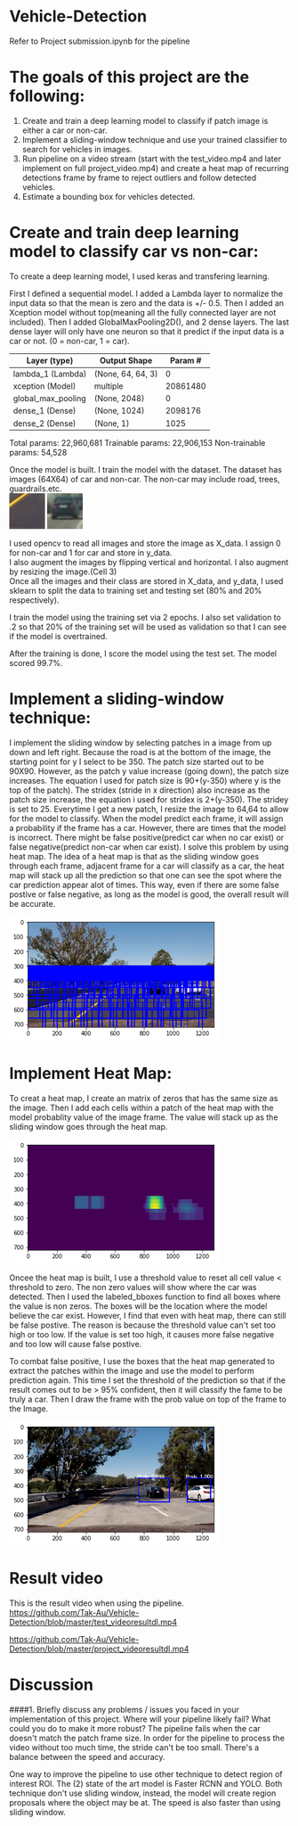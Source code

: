 # Vehicle-Detection

Refer to Project submission.ipynb for the pipeline

# The goals of this project are the following:
1.  Create and train a deep learning model to classify if patch image is either a car or non-car.
2.  Implement a sliding-window technique and use your trained classifier to search for vehicles in images.
3. Run pipeline on a video stream (start with the test_video.mp4 and later implement on full project_video.mp4) and create a heat map of recurring detections frame by frame to reject outliers and follow detected vehicles.
4.  Estimate a bounding box for vehicles detected.

# Create and train deep learning model to classify car vs non-car:
To create a deep learning model, I used keras and transfering learning.  

First I defined a sequential model.  I added a Lambda layer to normalize the input data so that the mean is zero and the data is +/- 0.5.  Then I added an Xception model without top(meaning all the fully connected layer are not included).  Then I added GlobalMaxPooling2D(), and 2 dense layers.  The last dense layer will only have one neuron so that it predict if the input data is a car or not. (0 = non-car, 1 = car).

| Layer (type)  | Output Shape  |  Param # |
| ------------- | ------------- |----------|
| lambda_1 (Lambda)  | (None, 64, 64, 3)  | 0 |
| xception (Model) | multiple  |20861480|
| global_max_pooling | (None, 2048)  |0|
| dense_1 (Dense) | (None, 1024)   |2098176|
| dense_2 (Dense) | (None, 1)  |1025|

Total params: 22,960,681
Trainable params: 22,906,153
Non-trainable params: 54,528

Once the model is built.  I train the model with the dataset.
The dataset has images (64X64) of car and non-car.  The non-car may include road, trees, guardrails.etc.  
![Non-Car](https://github.com/Tak-Au/Vehicle-Detection/blob/master/extra17.png "Non-Car")
![Car](https://github.com/Tak-Au/Vehicle-Detection/blob/master/image0001.png "Car")

I used opencv to read all images and store the image as X_data.  I assign 0 for non-car and 1 for car and store in y_data.  
I also augment the images by flipping vertical and horizontal.  I also augment by resizing the image.(Cell 3)    
Once all the images and their class are stored in X_data, and y_data, I used sklearn to split the data to training set and testing set (80% and 20% respectively). 

I train the model using the training set via 2 epochs.  I also set validation to .2 so that 20% of the training set will be used as validation so that I can see if the model is overtrained.

After the training is done, I score the model using the test set. The model scored 99.7%.  

# Implement a sliding-window technique:
I implement the sliding window by selecting patches in a image from up down and left right.  Because the road is at the bottom of the image, the starting point for y I select to be 350.  The patch size started out to be 90X90.  However, as the patch y value increase (going down), the patch size increases.  The equation I used for patch size is 90+(y-350) where y is the top of the patch).  The stridex (stride in x direction) also increase as the patch size increase, the equation i used for stridex is 2+(y-350).  The stridey is set to 25.  Everytime I get a new patch, I resize the image to 64,64 to allow for the model to classify.  When the model predict each frame, it will assign a probability if the frame has a car.  However, there are times that the model is incorrect.  There might be false positive(predict car when no car exist) or false negative(predict non-car when car exist).  I solve this problem by using heat map.  The idea of a heat map is that as the sliding window goes through each frame, adjacent frame for a car will classify as a car, the heat map will stack up all the prediction so that one can see the spot where the car prediction appear alot of times.  This way, even if there are some false postive or false negative, as long as the model is good, the overall result will be accurate.  

![sliding window](https://github.com/Tak-Au/Vehicle-Detection/blob/master/download.png "Sliding window")

# Implement Heat Map:
To creat a heat map, I create an matrix of zeros that has the same size as the image.  Then I add each cells within a patch of the heat map with the model probablity value of the image frame.  The value will stack up as the sliding window goes through the heat map.  

![Heat Map](https://github.com/Tak-Au/Vehicle-Detection/blob/master/Heatmap.png "Heat Map")

Oncee the heat map is built, I use a threshold value to reset all cell value < threshold to zero.  The non zero values will show where the car was detected.  Then I used the labeled_bboxes function to find all boxes where the value is non zeros.  The boxes will be the location where the model believe the car exist.  However, I find that even with heat map, there can still be false postive.  The reason is because the threshold value can't set too high or too low.  If the value is set too high, it causes more false negative and too low will cause false postive.  

To combat false positive, I use the boxes that the heat map generated to extract the patches within the image and use the model to perform prediction again.  This time I set the threshold of the prediction so that if the result comes out to be > 95% confident, then it will classify the fame to be truly a car.  Then I draw the frame with the prob value on top of the frame to the Image. 

![Result](https://github.com/Tak-Au/Vehicle-Detection/blob/master/imagewithprob.png "Result")

# Result video
This is the result video when using the pipeline.  
https://github.com/Tak-Au/Vehicle-Detection/blob/master/test_videoresultdl.mp4

https://github.com/Tak-Au/Vehicle-Detection/blob/master/project_videoresultdl.mp4

# Discussion

####1. Briefly discuss any problems / issues you faced in your implementation of this project. Where will your pipeline likely fail? What could you do to make it more robust?
The pipeline fails when the car doesn't match the patch frame size.  In order for the pipeline to process the video without too much time, the stride can't be too small.  There's a balance between the speed and accuracy.    

One way to improve the pipeline to use other technique to detect region of interest ROI.  The (2) state of the art model is Faster RCNN and YOLO.  Both technique don't use sliding window, instead, the model will create region proposals where the object may be at.  The speed is also faster than using sliding window.  
